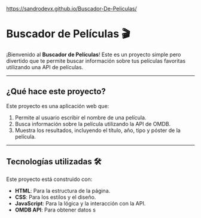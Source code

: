 https://sandrodevx.github.io/Buscador-De-Peliculas/

# Buscador de Películas 🎬

¡Bienvenido al **Buscador de Películas**! Este es un proyecto simple pero divertido que te permite buscar información sobre tus películas favoritas utilizando una API de películas.

---

## ¿Qué hace este proyecto?

Este proyecto es una aplicación web que:
1. Permite al usuario escribir el nombre de una película.
2. Busca información sobre la película utilizando la API de OMDB.
3. Muestra los resultados, incluyendo el título, año, tipo y póster de la película.

---

## Tecnologías utilizadas 🛠️

Este proyecto está construido con:
- **HTML**: Para la estructura de la página.
- **CSS**: Para los estilos y el diseño.
- **JavaScript**: Para la lógica y la interacción con la API.
- **OMDB API**: Para obtener datos s
